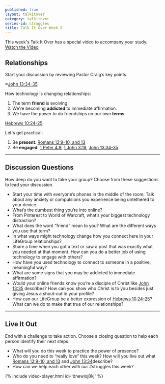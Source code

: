 ```yaml
---
published: true
layout: talkitover
category: talkitover
series-id: struggles
title: Talk It Over Week 2
---
```


<p class="lead">This week's Talk It Over has a special video to accompany your study. <a href="javascript:void(0);" data-video-player="dnewioj0kj" class="action" onclick="ga('send', 'event', 'TIO', 'Click', 'Video');">Watch the Video <i class="icon icon-arrow"></i></a></p>

## Relationships
<p class="lead">Start your discussion by reviewing Pastor Craig’s key points.</p>

≈[John 13:34-35](https://www.bible.com/bible/111/joh.13.34-35.niv)

How technology is changing relationships:

1. The term **friend** is evolving.
2. We're becoming **addicted** to immediate affirmation.
3. We have the power to do friendships on our own **terms**.

[Hebrews 10:24-25](https://www.bible.com/bible/111/heb.10.24-25.niv)

Let's get practical:

1. Be **present**. [Romans 12:9-10, and 13](https://www.bible.com/bible/111/rom.12.9-13.niv)
2. Be **engaged**. [1 Peter 4:8](https://www.bible.com/bible/111/1pe.4.8.niv), [1 John 3:18](https://www.bible.com/bible/111/1jo.3.18.niv), [John 13:34-35](https://www.bible.com/bible/111/joh.13.34-35.niv)

* * *

## Discussion Questions
<p class="lead">How deep do you want to take your group? Choose from these suggestions to lead your discussion.</p>

* Start your time with everyone’s phones in the middle of the room. Talk about any anxiety or compulsions you experience being untethered to your device.
* What’s the dumbest thing you’re into online?
* From Pinterest to World of Warcraft, what’s your biggest technology distraction?
* What does the word “friend” mean to you? What are the different ways you use that term?
* In what ways might technology change how you connect here in your LifeGroup relationships?
* Share a time when you got a text or saw a post that was exactly what you needed at that moment. How can you do a better job of using technology to engage with others?
* How have you used technology to connect to someone in a positive, meaningful way?
* What are some signs that you may be addicted to immediate affirmation?
* Would your online friends know you’re a disciple of Christ like [John 13:35](https://www.bible.com/bible/111/joh.13.35.niv) describes? How can you show who Christ is to you besides just giving Jesus a shout-out in your profile?
* How can our LifeGroup be a better expression of [Hebrews 10:24-25](https://www.bible.com/bible/111/heb.10.24-25.niv)? What can we do to make that true of our relationships?

* * *

## Live It Out
<p class="lead">End with a challenge to take action. Choose a closing question to help each person identify their next steps.</p>

* What will you do this week to practice the power of presence?
* Who do you need to “really love” this week? How will you live out what [Romans 12:9-10, and 13](https://www.bible.com/bible/111/rom.12.9-13.niv) and [John 13:34](https://www.bible.com/bible/111/joh.13.34.niv)describe?
* How can we help each other with our #struggles this week?

{% include video-player.html id='dnewioj0kj' %}
